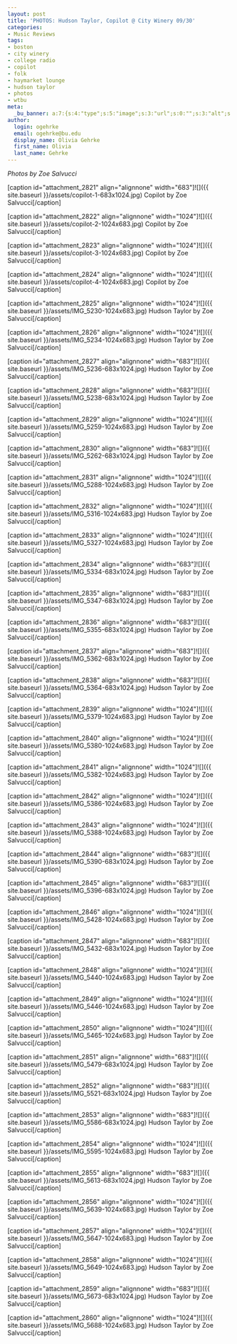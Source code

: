 ```yaml
---
layout: post
title: 'PHOTOS: Hudson Taylor, Copilot @ City Winery 09/30'
categories:
- Music Reviews
tags:
- boston
- city winery
- college radio
- copilot
- folk
- haymarket lounge
- hudson taylor
- photos
- wtbu
meta:
  _bu_banner: a:7:{s:4:"type";s:5:"image";s:3:"url";s:0:"";s:3:"alt";s:0:"";s:7:"post_id";s:0:"";s:4:"html";s:0:"";s:8:"position";s:12:"contentWidth";s:7:"caption";s:0:"";}
author:
  login: ogehrke
  email: ogehrke@bu.edu
  display_name: Olivia Gehrke
  first_name: Olivia
  last_name: Gehrke
---
```

_Photos by Zoe Salvucci_

\[caption id="attachment\_2821" align="alignnone" width="683"\]![]({{ site.baseurl }}/assets/copilot-1-683x1024.jpg) Copilot by Zoe Salvucci\[/caption\]

\[caption id="attachment\_2822" align="alignnone" width="1024"\]![]({{ site.baseurl }}/assets/copilot-2-1024x683.jpg) Copilot by Zoe Salvucci\[/caption\]

\[caption id="attachment\_2823" align="alignnone" width="1024"\]![]({{ site.baseurl }}/assets/copilot-3-1024x683.jpg) Copilot by Zoe Salvucci\[/caption\]

\[caption id="attachment\_2824" align="alignnone" width="1024"\]![]({{ site.baseurl }}/assets/copilot-4-1024x683.jpg) Copilot by Zoe Salvucci\[/caption\]

\[caption id="attachment\_2825" align="alignnone" width="1024"\]![]({{ site.baseurl }}/assets/IMG_5230-1024x683.jpg) Hudson Taylor by Zoe Salvucci\[/caption\]

\[caption id="attachment\_2826" align="alignnone" width="1024"\]![]({{ site.baseurl }}/assets/IMG_5234-1024x683.jpg) Hudson Taylor by Zoe Salvucci\[/caption\]

\[caption id="attachment\_2827" align="alignnone" width="683"\]![]({{ site.baseurl }}/assets/IMG_5236-683x1024.jpg) Hudson Taylor by Zoe Salvucci\[/caption\]

\[caption id="attachment\_2828" align="alignnone" width="683"\]![]({{ site.baseurl }}/assets/IMG_5238-683x1024.jpg) Hudson Taylor by Zoe Salvucci\[/caption\]

\[caption id="attachment\_2829" align="alignnone" width="1024"\]![]({{ site.baseurl }}/assets/IMG_5259-1024x683.jpg) Hudson Taylor by Zoe Salvucci\[/caption\]

\[caption id="attachment\_2830" align="alignnone" width="683"\]![]({{ site.baseurl }}/assets/IMG_5262-683x1024.jpg) Hudson Taylor by Zoe Salvucci\[/caption\]

\[caption id="attachment\_2831" align="alignnone" width="1024"\]![]({{ site.baseurl }}/assets/IMG_5288-1024x683.jpg) Hudson Taylor by Zoe Salvucci\[/caption\]

\[caption id="attachment\_2832" align="alignnone" width="1024"\]![]({{ site.baseurl }}/assets/IMG_5316-1024x683.jpg) Hudson Taylor by Zoe Salvucci\[/caption\]

\[caption id="attachment\_2833" align="alignnone" width="1024"\]![]({{ site.baseurl }}/assets/IMG_5327-1024x683.jpg) Hudson Taylor by Zoe Salvucci\[/caption\]

\[caption id="attachment\_2834" align="alignnone" width="683"\]![]({{ site.baseurl }}/assets/IMG_5334-683x1024.jpg) Hudson Taylor by Zoe Salvucci\[/caption\]

\[caption id="attachment\_2835" align="alignnone" width="683"\]![]({{ site.baseurl }}/assets/IMG_5347-683x1024.jpg) Hudson Taylor by Zoe Salvucci\[/caption\]

\[caption id="attachment\_2836" align="alignnone" width="683"\]![]({{ site.baseurl }}/assets/IMG_5355-683x1024.jpg) Hudson Taylor by Zoe Salvucci\[/caption\]

\[caption id="attachment\_2837" align="alignnone" width="683"\]![]({{ site.baseurl }}/assets/IMG_5362-683x1024.jpg) Hudson Taylor by Zoe Salvucci\[/caption\]

\[caption id="attachment\_2838" align="alignnone" width="683"\]![]({{ site.baseurl }}/assets/IMG_5364-683x1024.jpg) Hudson Taylor by Zoe Salvucci\[/caption\]

\[caption id="attachment\_2839" align="alignnone" width="1024"\]![]({{ site.baseurl }}/assets/IMG_5379-1024x683.jpg) Hudson Taylor by Zoe Salvucci\[/caption\]

\[caption id="attachment\_2840" align="alignnone" width="1024"\]![]({{ site.baseurl }}/assets/IMG_5380-1024x683.jpg) Hudson Taylor by Zoe Salvucci\[/caption\]

\[caption id="attachment\_2841" align="alignnone" width="1024"\]![]({{ site.baseurl }}/assets/IMG_5382-1024x683.jpg) Hudson Taylor by Zoe Salvucci\[/caption\]

\[caption id="attachment\_2842" align="alignnone" width="1024"\]![]({{ site.baseurl }}/assets/IMG_5386-1024x683.jpg) Hudson Taylor by Zoe Salvucci\[/caption\]

\[caption id="attachment\_2843" align="alignnone" width="1024"\]![]({{ site.baseurl }}/assets/IMG_5388-1024x683.jpg) Hudson Taylor by Zoe Salvucci\[/caption\]

\[caption id="attachment\_2844" align="alignnone" width="683"\]![]({{ site.baseurl }}/assets/IMG_5390-683x1024.jpg) Hudson Taylor by Zoe Salvucci\[/caption\]

\[caption id="attachment\_2845" align="alignnone" width="683"\]![]({{ site.baseurl }}/assets/IMG_5396-683x1024.jpg) Hudson Taylor by Zoe Salvucci\[/caption\]

\[caption id="attachment\_2846" align="alignnone" width="1024"\]![]({{ site.baseurl }}/assets/IMG_5428-1024x683.jpg) Hudson Taylor by Zoe Salvucci\[/caption\]

\[caption id="attachment\_2847" align="alignnone" width="683"\]![]({{ site.baseurl }}/assets/IMG_5432-683x1024.jpg) Hudson Taylor by Zoe Salvucci\[/caption\]

\[caption id="attachment\_2848" align="alignnone" width="1024"\]![]({{ site.baseurl }}/assets/IMG_5440-1024x683.jpg) Hudson Taylor by Zoe Salvucci\[/caption\]

\[caption id="attachment\_2849" align="alignnone" width="1024"\]![]({{ site.baseurl }}/assets/IMG_5446-1024x683.jpg) Hudson Taylor by Zoe Salvucci\[/caption\]

\[caption id="attachment\_2850" align="alignnone" width="1024"\]![]({{ site.baseurl }}/assets/IMG_5465-1024x683.jpg) Hudson Taylor by Zoe Salvucci\[/caption\]

\[caption id="attachment\_2851" align="alignnone" width="683"\]![]({{ site.baseurl }}/assets/IMG_5479-683x1024.jpg) Hudson Taylor by Zoe Salvucci\[/caption\]

\[caption id="attachment\_2852" align="alignnone" width="683"\]![]({{ site.baseurl }}/assets/IMG_5521-683x1024.jpg) Hudson Taylor by Zoe Salvucci\[/caption\]

\[caption id="attachment\_2853" align="alignnone" width="683"\]![]({{ site.baseurl }}/assets/IMG_5586-683x1024.jpg) Hudson Taylor by Zoe Salvucci\[/caption\]

\[caption id="attachment\_2854" align="alignnone" width="1024"\]![]({{ site.baseurl }}/assets/IMG_5595-1024x683.jpg) Hudson Taylor by Zoe Salvucci\[/caption\]

\[caption id="attachment\_2855" align="alignnone" width="683"\]![]({{ site.baseurl }}/assets/IMG_5613-683x1024.jpg) Hudson Taylor by Zoe Salvucci\[/caption\]

\[caption id="attachment\_2856" align="alignnone" width="1024"\]![]({{ site.baseurl }}/assets/IMG_5639-1024x683.jpg) Hudson Taylor by Zoe Salvucci\[/caption\]

\[caption id="attachment\_2857" align="alignnone" width="1024"\]![]({{ site.baseurl }}/assets/IMG_5647-1024x683.jpg) Hudson Taylor by Zoe Salvucci\[/caption\]

\[caption id="attachment\_2858" align="alignnone" width="1024"\]![]({{ site.baseurl }}/assets/IMG_5649-1024x683.jpg) Hudson Taylor by Zoe Salvucci\[/caption\]

\[caption id="attachment\_2859" align="alignnone" width="683"\]![]({{ site.baseurl }}/assets/IMG_5673-683x1024.jpg) Hudson Taylor by Zoe Salvucci\[/caption\]

\[caption id="attachment\_2860" align="alignnone" width="1024"\]![]({{ site.baseurl }}/assets/IMG_5688-1024x683.jpg) Hudson Taylor by Zoe Salvucci\[/caption\]